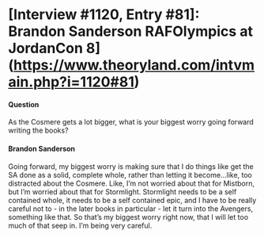 # [Interview #1120, Entry #81]: Brandon Sanderson RAFOlympics at JordanCon 8](https://www.theoryland.com/intvmain.php?i=1120#81)

#### Question

As the Cosmere gets a lot bigger, what is your biggest worry going forward writing the books?

#### Brandon Sanderson

Going forward, my biggest worry is making sure that I do things like get the SA done as a solid, complete whole, rather than letting it become...like, too distracted about the Cosmere. Like, I’m not worried about that for Mistborn, but I’m worried about that for Stormlight. Stormlight needs to be a self contained whole, it needs to be a self contained epic, and I have to be really careful not to - in the later books in particular - let it turn into the Avengers, something like that. So that’s my biggest worry right now, that I will let too much of that seep in. I’m being very careful.

